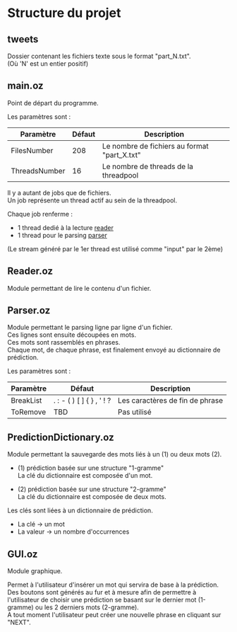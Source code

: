 # Structure du projet

## tweets

Dossier contenant les fichiers texte sous le format "part_N.txt".<br>
(Où 'N' est un entier positif)

## main.oz

Point de départ du programme.

Les paramètres sont :

Paramètre|Défaut|Description
|-|-|-|
FilesNumber|208|Le nombre de fichiers au format "part_X.txt"
ThreadsNumber|16|Le nombre de threads de la threadpool

Il y a autant de jobs que de fichiers.<br>
Un job représente un thread actif au sein de la threadpool.

Chaque job renferme :
- 1 thread dedié à la lecture [reader](#readeroz)
- 1 thread pour le parsing [parser](#parseroz)

(Le stream généré par le 1er thread est utilisé comme "input" par le 2ème)

## Reader.oz

Module permettant de lire le contenu d'un fichier.

## Parser.oz

Module permettant le parsing ligne par ligne d'un fichier.<br>
Ces lignes sont ensuite découpées en mots.<br>
Ces mots sont rassemblés en phrases.<br>
Chaque mot, de chaque phrase, est finalement envoyé au dictionnaire de prédiction.

Les paramètres sont :

Paramètre|Défaut|Description
|-|-|-|
BreakList|. : - ( ) [ ] { } , ' ! ?|Les caractères de fin de phrase
ToRemove|TBD|Pas utilisé

## PredictionDictionary.oz

Module permettant la sauvegarde des mots liés à un (1) ou deux mots (2).

- (1) prédiction basée sur une structure "1-gramme"<br>
La clé du dictionnaire est composée d'un mot.

- (2) prédiction basée sur une structure "2-gramme"<br>
La clé du dictionnaire est composée de deux mots.

Les clés sont liées à un dictionnaire de prédiction.
- La clé -> un mot
- La valeur -> un nombre d'occurrences

## GUI.oz

Module graphique.

Permet à l'utilisateur d'insérer un mot qui servira de base à la prédiction.<br>
Des boutons sont générés au fur et à mesure afin de permettre à l'utilisateur
de choisir une prédiction se basant sur le dernier mot (1-gramme) ou les 2 derniers
mots (2-gramme).<br>
A tout moment l'utilisateur peut créer une nouvelle phrase en cliquant sur "NEXT".
